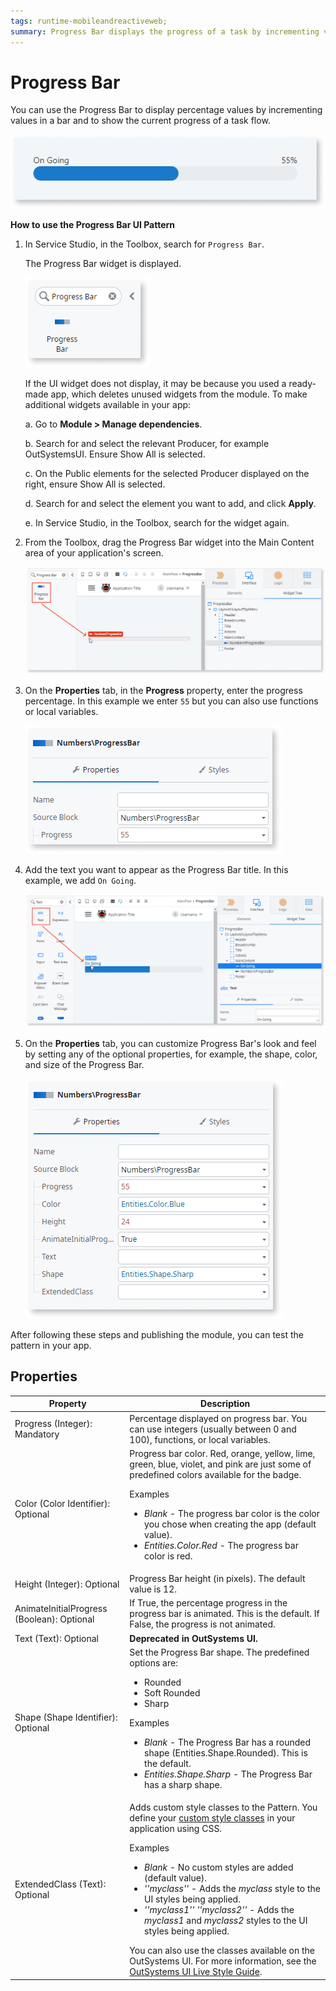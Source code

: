 ```yaml
---
tags: runtime-mobileandreactiveweb;
summary: Progress Bar displays the progress of a task by incrementing values in a bar.
---
```


# Progress Bar

You can use the Progress Bar to display percentage values by incrementing values in a bar and to show the current progress of a task flow.

![](<images/progressbar-1-ss.png>)

**How to use the Progress Bar UI Pattern**

1. In Service Studio, in the Toolbox, search for `Progress Bar`.

    The Progress Bar widget is displayed.

    ![](<images/progressbar-2-ss.png>)

    If the UI widget does not display, it may be because you used a ready-made app, which deletes unused widgets from the module. To make additional widgets available in your app:

    a. Go to **Module > Manage dependencies**.

    b. Search for and select the relevant Producer, for example OutSystemsUI. Ensure Show All is selected. 

    c. On the Public elements for the selected Producer displayed on the right, ensure Show All is selected.
    
    d. Search for and select the element you want to add, and click **Apply**. 
    
    e. In Service Studio, in the Toolbox, search for the widget again.

1. From the Toolbox, drag the Progress Bar widget into the Main Content area of your application's screen.

    ![](<images/progressbar-3-ss.png>)

1. On the **Properties** tab, in the **Progress** property, enter the progress percentage. In this example we enter `55` but you can also use functions or local variables.

    ![](<images/progressbar-4-ss.png>)

1. Add the text you want to appear as the Progress Bar title. In this example, we add `On Going`.

    ![](<images/progressbar-10-ss.png>)

1. On the **Properties** tab, you can customize Progress Bar's look and feel by setting any of the optional properties, for example, the shape, color, and size of the Progress Bar.

    ![](<images/progressbar-9-ss.png>)

After following these steps and publishing the module, you can test the pattern in your app.

## Properties

| Property | Description |
|---|---|
| Progress (Integer): Mandatory | Percentage displayed on progress bar. You can use integers (usually between 0 and 100), functions, or local variables. |
| Color (Color Identifier): Optional | Progress bar color. Red, orange, yellow, lime, green, blue, violet, and pink are just some of predefined colors available for the badge. <p>Examples <ul><li>_Blank_ - The progress bar color is the color you chose when creating the app (default value).</li><li>_Entities.Color.Red_ - The progress bar color is red.</li></ul></p> |
| Height (Integer): Optional | Progress Bar height (in pixels). The default value is 12. |
| AnimateInitialProgress (Boolean): Optional | If True, the percentage progress in the progress bar is animated. This is the default. If False, the progress is not animated. |
| Text (Text): Optional | **Deprecated in OutSystems UI.** |
| Shape (Shape Identifier): Optional | Set the Progress Bar shape. The predefined options are: <ul><li>Rounded</li><li> Soft Rounded </li> <li>Sharp</li></ul><p>Examples <ul><li>_Blank_ - The Progress Bar has a rounded shape (Entities.Shape.Rounded). This is the default.</li><li>_Entities.Shape.Sharp_ - The Progress Bar has a sharp shape.</li></ul></p> |
| ExtendedClass (Text): Optional | Adds custom style classes to the Pattern. You define your [custom style classes](../../../../../develop/ui/look-feel/css.md) in your application using CSS. <p>Examples <ul><li>_Blank_ - No custom styles are added (default value).</li><li>_''myclass''_ - Adds the _myclass_ style to the UI styles being applied.</li><li>_''myclass1'' ''myclass2''_ - Adds the _myclass1_ and _myclass2_ styles to the UI styles being applied.</li></ul></p>You can also use the classes available on the OutSystems UI. For more information, see the [OutSystems UI Live Style Guide](https://outsystemsui.outsystems.com/StyleGuidePreview/Styles). |
